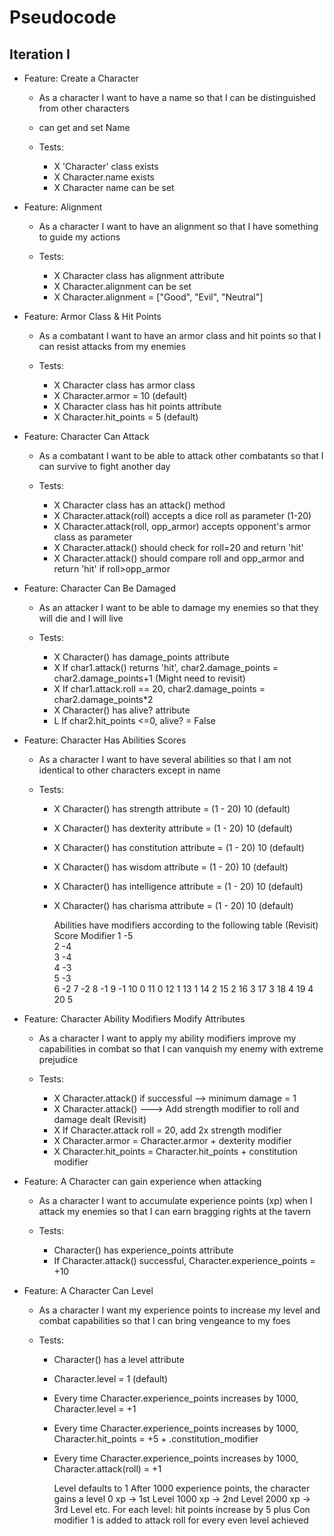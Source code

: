 # Pseudocode
## Iteration I

- Feature: Create a Character
    - As a character I want to have a name so that I can be distinguished from other characters
    - can get and set Name

    - Tests:
        - X 'Character' class exists
        - X Character.name exists
        - X Character name can be set

- Feature: Alignment
    - As a character I want to have an alignment so that I have something to guide my actions

    - Tests:
        - X Character class has alignment attribute
        - X Character.alignment can be set
        - X Character.alignment = ["Good", "Evil", "Neutral"]

- Feature: Armor Class & Hit Points
    - As a combatant I want to have an armor class and hit points so that I can resist attacks from my enemies

    - Tests:
        - X Character class has armor class
        - X Character.armor = 10 (default)
        - X Character class has hit points attribute
        - X Character.hit_points = 5 (default)

- Feature: Character Can Attack
    - As a combatant I want to be able to attack other combatants so that I can survive to fight another day

    - Tests:
        - X Character class has an attack() method
        - X Character.attack(roll) accepts a dice roll as parameter (1-20)
        - X Character.attack(roll, opp_armor) accepts opponent's armor class as parameter
        - X Character.attack() should check for roll=20 and return 'hit'
        - X Character.attack() should compare roll and opp_armor and return 'hit' if roll>opp_armor

- Feature: Character Can Be Damaged
    - As an attacker I want to be able to damage my enemies so that they will die and I will live

    - Tests:
        - X Character() has damage_points attribute
        - X If char1.attack() returns 'hit', char2.damage_points = char2.damage_points+1 (Might need to revisit)
        - X If char1.attack.roll == 20, char2.damage_points = char2.damage_points*2
        - X Character() has alive? attribute
        - L If char2.hit_points <=0, alive? = False

- Feature: Character Has Abilities Scores
    - As a character I want to have several abilities so that I am not identical to other characters except in name

    - Tests:
        - X Character() has strength attribute = (1 - 20) 10 (default)
        - X Character() has dexterity attribute = (1 - 20) 10 (default)
        - X Character() has constitution attribute = (1 - 20) 10 (default)
        - X Character() has wisdom attribute = (1 - 20) 10 (default)
        - X Character() has intelligence attribute = (1 - 20) 10 (default)
        - X Character() has charisma attribute = (1 - 20) 10 (default)

            Abilities have modifiers according to the following table (Revisit)
            Score	Modifier
            1   	-5	
            2   	-4	
            3   	-4	
            4	    -3	
            5   	-3	
            6       -2
            7      -2
            8      -1
            9      -1
            10      0
            11      0
            12      1
            13      1
            14      2
            15      2
            16      3
            17      3
            18      4
            19      4
            20      5

- Feature: Character Ability Modifiers Modify Attributes
    - As a character I want to apply my ability modifiers improve my capabilities in combat so that I can vanquish my enemy with extreme prejudice

    - Tests:
        - X Character.attack() if successful --> minimum damage = 1
        - X Character.attack() ---> Add strength modifier to roll and damage dealt (Revisit)
        - X If Character.attack roll = 20, add 2x strength modifier
        - X Character.armor = Character.armor + dexterity modifier
        - X Character.hit_points = Character.hit_points + constitution modifier

- Feature: A Character can gain experience when attacking
    - As a character I want to accumulate experience points (xp) when I attack my enemies so that I can earn bragging rights at the tavern

    - Tests:
        - Character() has experience_points attribute
        - If Character.attack() successful, Character.experience_points = +10

- Feature: A Character Can Level
    - As a character I want my experience points to increase my level and combat capabilities so that I can bring vengeance to my foes

    - Tests:
        - Character() has a level attribute
        - Character.level = 1 (default)
        - Every time Character.experience_points increases by 1000, Character.level = +1
        - Every time Character.experience_points increases by 1000, Character.hit_points = +5 + .constitution_modifier
        - Every time Character.experience_points increases by 1000, Character.attack(roll) = +1

            Level defaults to 1
            After 1000 experience points, the character gains a level
            0 xp -> 1st Level
            1000 xp -> 2nd Level
            2000 xp -> 3rd Level
            etc.
            For each level:
            hit points increase by 5 plus Con modifier
            1 is added to attack roll for every even level achieved